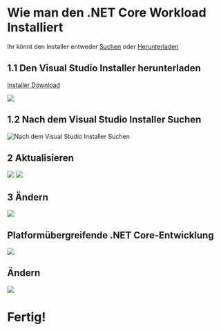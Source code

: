 # Wie man den .NET Core Workload Installiert
Ihr könnt den Installer entweder [Suchen](#12-nach-dem-visual-studio-installer-suchen) oder [Herunterladen](#11-den-visual-studio-installer-herunterladen)
 

 
## 1.1 Den Visual Studio Installer herunterladen
[Installer Download](https://visualstudio.microsoft.com/de/downloads/ "https://visualstudio.microsoft.com/de/downloads/")

 ![](https://i.imgur.com/WR76GBc.png)
 
## 1.2 Nach dem Visual Studio Installer Suchen
 
![Nach dem Visual Studio Installer Suchen](https://i.imgur.com/KlCbdF2.png)

## 2 Aktualisieren
![](https://i.imgur.com/PlcpBLs.png)
![](https://i.imgur.com/lNIUiYH.png)

## 3 Ändern
![](https://i.imgur.com/oKMKU5d.png)

## Platformübergreifende .NET Core-Entwicklung
![](https://i.imgur.com/ybU0oSp.png)

## Ändern
![](https://i.imgur.com/33vGun8.png)

# Fertig!
